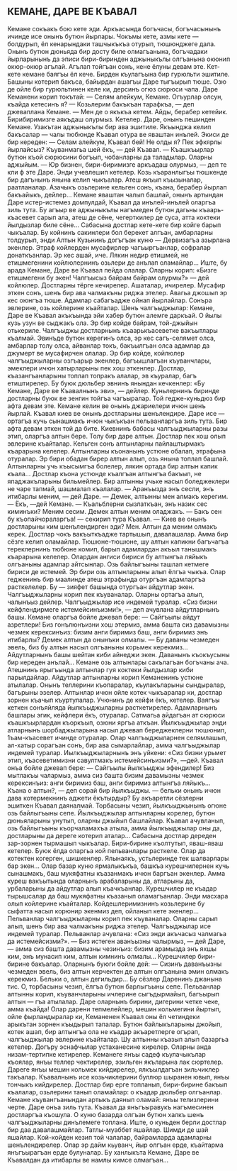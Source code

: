 ## КЕМАНЕ, ДАРЕ ВЕ КЪАВАЛ

Кемане сокъакъ бою кете эди. Аркъасында богъчасы, богъчасынынъ ичинде исе онынъ бутюн йырлары. Чокъмы кете, азмы кете — болдурып, ёл кенарындаки ташчыкъкъа отурып, тюшюнджеге дала. Онынъ бутюн дюньяда бир досту биле олмагъанына, богъчадаки йырларынынъ да эписи бири-биринден аджыныкълы олгъанына окюнип окюр-окюр агълай. Агълап тойгъан сонъ, кене ёлуны девам эте.
Кет-кете кемане баягъы ёл кече. Бирден къулагъына бир гурюльти эшитиле. Башыны котерип бакъса, байырдан ашагъы Даре тыгъырып тюше. Озю де ойле бир гурюльтинен келе ки, дерсинъ огюз сюрюси чапа. Даре Кеманени корип токътай:
— Селям алейкум, Кемане. Огъурлар олсун, къайда кетесинъ я?
— Козьлерим бакъкъан тарафкъа, — деп джеваплана Кемане.
— Мен де о якъкъа кетем. Айды, берабер кетейик. Бирибиримизге аякъдаш олурмыз.
Кетелер. Даре, онынъ пешинден Кемане. Узакътан аджыныкълы бир ава эшитиле. Якъынджа келип бакъсалар — чалы тюбюнде Къавал отура ве яваштан инълей. Экиси де бир кереден:
— Селам алейкум, Къавал бей! Не олды я? Пек эфкярлы йырлайсыз?
Къуванмагьа шей ёкъ, — дей Къавал. — Къашкъырлар бутюн къой сюрюсини богъып, чобанларны да таладылар. Оларны аджыйым. — Юр бизнен, бири-биримизге аркъадаш олурмыз, — деп те кли ф эте Даре.
Энди учевлешип кетелер. Козь къаранлыгъы тюшкенде бир дагънынъ янына келип чыкъалар. Атеш якъып къызыналар, раатланалар. Азачыкъ озьлерине кельген сонъ, къана, берабер йырлап бакъайыкъ, дейлер...
Кемане яваштан чалып башлай, онынъ артындан Даре истер-истемез домпулдай, Къавал да инълей-инълей оларгъа зиль тута. Бу агъыр ве аджыныкълы нагъмеден бутюн дагьны къаарь-къасевет сарып ала, атеш де сёне, чегерткилер де суса, атта коктеки йылдызлар биле сёне...
Сабасына достлар кете-кете бир койге барып чыкъалар. Бу койнинъ сакинлери бол берекет алгъан, амбарларны толдурып, энди Алтын Кузьнинъ догъгъан куню — Дервизагъа азырлана экенлер. Этраф койлерден мусафирлер чагъыргъанлар, софралар донаткъанлар. Эр кес ашай, иче. Лякин недир етишмей, не етишмегенини койлюлернинъ озьлери де анълап оламайлар...
Иште, бу арада Кемане, Даре ве Къавал пейда олалар. Оларны корип: «Бизге етишмегени бу экен! Чалгъысыз байрам байрам олурмы?» — дей койлюлер. Достларны тёрге кечирелер. Ашаталар, ичирелер. Мусафир эткен сонъ, шенъ бир ава чалмакъны риджа этелер. Авагьа джошып эр кес оюнгъа тюше.
Адамлар сабагъадже ойнап йырлайлар. Сонъра эвлерине, озь койлерине къайталар. Шенъ чалгъыджылар: Кемане, Даре ве Къавал акъкъында эйи хабер бутюн алемге даркъай.
О йылы кузь узун ве сыджакъ ола. Эр бир койде байрам, той-джыйын отькериле. Чалгъыджы достларнынъ къаарькъасеветке вакъытлары къалмай.
Эвинъде бутюн керегинъ олса, эр кес сагъ-селямет олса, амбарлар толу олса, айванлар токъ, бакъылгъан олса адамлар да джумерт ве мусафирчен олалар. Эр бир койде, койлюлер чалгъыджыларны озгъарыр экенлер, багъышлагъан къуванчлары, эмеклери ичюн хатырларыны пек хош эткенлер.
Достлар, къазангъанларыны топлап топракъ алалар, эв къуралар, багъ етиштирелер. Бу буюк дюльбер эвнинъ янындан кечкенлер: «Бу Кемане, Даре ве Къавалнынъ эви», — дейлер. Куньлернинъ биринде достларны буюк ве зенгин тойгъа чагъыралар. Той гедже-куньдюз бир афта девам эте. Кемане келин ве онынъ джариелери ичюн шенъ йырлай. Къавал киев ве онынъ достларыны шенълендире. Даре исе — ортагъа кучь сынашмакъ ичюн чыкъкъан пельванларгъа зиль тута.
Бир афта девам эткен той да бите. Киевнинъ бабасы чалгъыджыларны разы этип, оларгъа алтын бере. Толу бир даре алтын. Достлар пек хош олып эвлерине къайталар. Кельген сонъ алтынларны пайлаштырмакъ къарарына келелер. Алтынларны къонанынъ устюне обалап, этрафына отуралар. Эр бири обадан бирер алтын алып, озь янына топлап башлай. Алтынларны учь къысымгъа болелер, лякин ортада бир алтын капик къала...
Достлар къона устюнде къалгъан алтынгъа бакъып, не япаджакъларыны бильмейлер. Бир алтынны учьке насыл боледжеклери не чаре тапмай, шашмалап къалалар.
— Аранъызда энъ сесли, энъ итибарлы меним, — дей Даре.
— Демек, алтынны мен алмакъ керегим.
— Ёкъ, —дей Кемане. — Къальблерни сызлаткъан, энъ назик сес киминъки? Меним сесим. Демек алтын меним оладжакъ.
— Бакъ сен бу къопайчораларгъа! — секирип тура Къавал.
— Киев ве онынъ достларыны ким шенълендирген эди? Мен. Алтын да меним олмакъ керек.
Достлар чокъ вакъыткъадже тартышып, давалашалар. Амма бир сёзге келип оламайлар. Тюшюне-тюшюне, шу алтын капикни багъчагъа тереклернинъ тюбюне комип, барып адамлардан акъыл танышмакъ къарарына келелер. Олардан ангиси бириси бу алтынгъа ляйыкъ олгъаныны адамлар айтсынлар.
Озь байлыгъыны ташлап кетмеге бириси де истемей. Эр бири озь алтынларыны алып ёлгъа чыкъа. Олар гедженинъ бир маалинде атеш этрафында отургъан адамларгъа расткелелер. Бу — зияфет башында отургъан айдутлар экен. Чалгъыджыларны корип пек къуваналар. Оларны ортагъа алып, чалынъыз дейлер. Чалгъыджылар исе индемей туралар. «Сиз бизни кейфлендирмеге истемейсинъизми!», — деп ачувлана айдутларнынъ башы. Кемане оларгъа бойле джевап бере:
— Сайгъылы айдут азретлери! Биз гонълюнъизни хош этермиз, амма башта сиз давамызны чезмек керексинъиз: бизим анги биримиз баш, анги биримиз энъ итибарлы? Демек алтын да онынъки олмалы.
— Бу даваны чезмеден эвель, биз бу алтын насыл олгъаныны корьмек керекмиз...
Айдутларнынъ башы шейтан киби айнеджи экен. Даванынъ къокъусыны бир кереден анълай...
Кемане озь алтынлары сакълагъан богъчаны ача. Атешнинъ ярыгъында алтынлар гуя коктеки йылдызлар киби парылдайлар. Айдутлар алтынларны корип Кеманенинъ устюне атылалар. Онынъ теллерини къопаралар, къулакъларыны сындыралар, багърыны эзелер. Алтынлар ичюн ойле котек чыкъаралар ки, достлар зорнен къачып къуртулалар.
Учюнинъ де кейфи ёкъ, кетелер. Ваягъы кеткен сонъяйляда йылкъыджыларны расткетирелер. Адамларнынъ башлары эгик, кейфлери ёкъ, отуралар. Сатмагьа айдагъан ат сюрюси къашкъырлардан къоркъып, озюни яргъа аткъан. Йылкъыджылар энди атларнынъ шорбаджыларына насыл джевап береджеклерни тюшюнип, 1ъам-къасевет ичинде отуралар.
Олар чалгъыджыларнен селямлашып, ал-хатыр сорагъан сонъ, бир ава сымарлайлар, амма чалгъыджылар индемей туралар. Иылкъыджыларнынъ энъ уйкени: «Сиз бизни урьмет этип, къасеветимизни савултмакъ истемейсинъизми?», —дей. Къавал онъа бойле джевап бере:
— Сайгъылы йылкъыджы эфендилер! Биз мытлакъы чалармыз, амма сиз башта бизим давамызны чезмек керексинъиз: анги биримиз баш, анги биримиз алтынгъа ляйыкъ...
Къана о алтын?, — деп сорай бир йылкъыджы. — бельки онынъ ичюн дава котермекнинъ аджети ёкътырдыр?
Бу акъаретли сёзлерни эшиткен Къавал даяналмай. Торбасыны чезип, йылкъыджынынъ огюне озь байлыгъыны сепе. Йылкъыджылар алтынларны корелер, бутюн дюньяларыны унутып, оларны джыйып башлайлар. Къавал ачувланып, озь байлыгъыны къорчаламахъа атыла, амма йылкъыджылар оны да, достларыны да дереге котерип аталар...
Сабасына достлар дереден зар-зорнен тырмашып чыкъалар. Бири-бирине къолтутып, яваш-яваш кетелер. Буюк ёлда оларгьа кой пельванлары расткеле. Олар да котектен когерген, шишкенлер. Ялынаякъ, устьлеринде тек шалварлары бар экен... Олар базар куню ярмалыкъкъа, башкъа курешчилернен кучь сынашмакъ, баш мукяфатны къазанмакъ ичюн баргъан экенлер. Амма куреш вакъытында оларнынъ арабаларыны да, атларыны да, урбаларыны да айдутлар алып къачкъанлар. Курешчилер не къадар тырышсалар да баш мукяфатны къазанып оламагъанлар. Энди масхара олып койлерине къайталар. Койдешлеримизнинъ козьлерине бу сыфатта насыл корюнир экенмиз деп, ойланып кете экенлер...
Пельванлар чалгъыджыларны корип пек къуваналар. Оларны сарып алып, шенъ бир ава чалмакъны риджа этелер. Чалгъыджылар исе индемей туралар. Пельванлар ачувлана: «Сиз энди акъчасыз чалмагьа да истемейсизми?».
— Биз истеген аванъызны чалырмыз, — дей Даре, — амма сиз башта давамызны чезинъиз: бизим арамызда энъ яхшы ким, энъ мунасип ким, алтын кимнинъ олмалы...
Курешчилер бири-бирине бакъалар. Оларнынъ буюги бойле дей:
— Сизинъ даванъызны чезмеден эвель, биз алтын керчектен де алтын олгъанына эмин олмакъ керекмиз. Бельки о, алтын дегильдир...
Бу сёзлер Даренинъ джанына тис. О, торбасыны чезип, ёлгъа бутюн барлыгъыны сепе. Пельванлар алтынны корип, къуванчларыны ичлерине сыгъдырмайып, багъырып алтын — гъа атылалар. Даре оларнынъ бирини, дигерини четке чеке, амма къайда! Олар дарени тепмелейлер, мешин кольмегини йыртып, ойле фырландыралар ки, Кеманенен Къавал оны ёл четиндеки арыкътан зорнен къыдырып тапалар.
Бутюн байлыкъларыны джойып, котек ашап, бир алтынгъа ола не къадар акъаретлерге огърап, чалгъыджылар эвлерине къайталар. Шу алтынны къазып алып базаргьа кетелер. Догъру эснафчылар устаханесине кирелер.
Оларны анда низам-тертипке кетирелер. Кеманеге янъы садеф къулачыкълар къоялар, янъы теллер чектирелер, эзильген якъларына лак сюртелер. Дареге янъы мешин кольмек кийдирелер, ялкъылдагъан зильчиклер такъалар. Къавалнынъ исе козьчиклерини буллюр шыранен ювып, янъы тончыкъ кийдирелер.
Достлар бир ерге топланып, бири-бирине бакъып къалалар, озьлерини танып оламайлар: о къадар дюльбер олгъанлар. Кемане къувангъанындан артыкъ даянып оламай: янъы телизлерини черте. Даре онъа зиль тута. Къавал да янъгъыравукъ нагъмесинен достларгъа къошула. О куню базарда олгъан бутюн халкъ шенъ чалгъыджыларны динълемеге топлана.
Иште, о куньден берли достлар бир даа давалашмайлар. Татлы-муаббет яшайлар. Шимди де шай яшайлар. Кой-койден кезип той чалалар, байрамларда адамларны шенълендирелер. Олар эр дайм кьуванч, йыр олгъан ерде, къайтарма янъгъырагъан ерде булуналар. Бу ханлыкъта Кемане, Даре ве Къавалдан да итибарлы ве намлы кимсе олмагъан...
